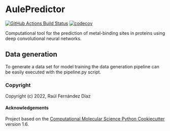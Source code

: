 AulePredictor
==============================
[//]: # (Badges)
[![GitHub Actions Build Status](https://github.com/RaulFD-creator/aulepredictor/workflows/CI/badge.svg)](https://github.com/RaulFD-creator/aulepredictor/actions?query=workflow%3ACI)
[![codecov](https://codecov.io/gh/RaulFD-creator/AulePredictor/branch/master/graph/badge.svg)](https://codecov.io/gh/RaulFD-creator/AulePredictor/branch/master)


Computational tool for the prediction of metal-binding sites in proteins using deep convolutional neural networks. 

## Data generation
To generate a data set for model training the data generation pipeline can be easily executed with the pipeline.py script. 


### Copyright

Copyright (c) 2022, Raúl Fernández Díaz


#### Acknowledgements
 
Project based on the 
[Computational Molecular Science Python Cookiecutter](https://github.com/molssi/cookiecutter-cms) version 1.6.
